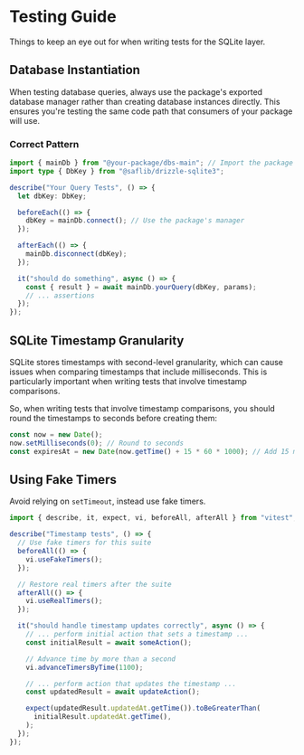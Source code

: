 # Testing Guide

Things to keep an eye out for when writing tests for the SQLite layer.

## Database Instantiation

When testing database queries, always use the package's exported database manager rather than creating database instances directly. This ensures you're testing the same code path that consumers of your package will use.

### Correct Pattern

```typescript
import { mainDb } from "@your-package/dbs-main"; // Import the package
import type { DbKey } from "@saflib/drizzle-sqlite3";

describe("Your Query Tests", () => {
  let dbKey: DbKey;

  beforeEach(() => {
    dbKey = mainDb.connect(); // Use the package's manager
  });

  afterEach(() => {
    mainDb.disconnect(dbKey);
  });

  it("should do something", async () => {
    const { result } = await mainDb.yourQuery(dbKey, params);
    // ... assertions
  });
});
```

## SQLite Timestamp Granularity

SQLite stores timestamps with second-level granularity, which can cause issues when comparing timestamps that include milliseconds. This is particularly important when writing tests that involve timestamp comparisons.

So, when writing tests that involve timestamp comparisons, you should round the timestamps to seconds before creating them:

```typescript
const now = new Date();
now.setMilliseconds(0); // Round to seconds
const expiresAt = new Date(now.getTime() + 15 * 60 * 1000); // Add 15 minutes
```

## Using Fake Timers

Avoid relying on `setTimeout`, instead use fake timers.

```typescript
import { describe, it, expect, vi, beforeAll, afterAll } from "vitest";

describe("Timestamp tests", () => {
  // Use fake timers for this suite
  beforeAll(() => {
    vi.useFakeTimers();
  });

  // Restore real timers after the suite
  afterAll(() => {
    vi.useRealTimers();
  });

  it("should handle timestamp updates correctly", async () => {
    // ... perform initial action that sets a timestamp ...
    const initialResult = await someAction();

    // Advance time by more than a second
    vi.advanceTimersByTime(1100);

    // ... perform action that updates the timestamp ...
    const updatedResult = await updateAction();

    expect(updatedResult.updatedAt.getTime()).toBeGreaterThan(
      initialResult.updatedAt.getTime(),
    );
  });
});
```
